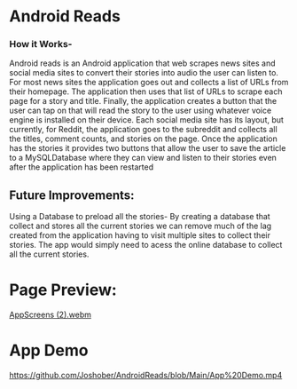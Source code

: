 #  Android Reads
### How it Works-
Android reads is an Android application that web scrapes news sites and social media sites to convert their stories into audio the user can listen to.
For most news sites the application goes out and collects a list of URLs from their homepage. The application then uses that list of URLs to scrape each page for a story and title. Finally, the application creates a button that the user can tap on that will read the story to the user using whatever voice engine is installed on their device. Each social media site has its layout, but currently, for Reddit, the application goes to the subreddit and collects all the titles, comment counts, and stories on the page.
Once the application has the stories it provides two buttons that allow the user to save the article to a MySQLDatabase where they can view and listen to their stories even after the application has been restarted
## Future Improvements:
 Using a Database to preload all the stories- By creating a database that collect and stores all the current stories we can remove much of the lag created from the application having to visit multiple sites to collect their stories. The app would simply need to acess the online database to collect all the current stories.

# Page Preview:
[AppScreens (2).webm](https://user-images.githubusercontent.com/110935796/236846366-4d0b3166-4807-496f-b4fb-0757cc9fb75b.webm)
# App Demo
https://github.com/Joshober/AndroidReads/blob/Main/App%20Demo.mp4
